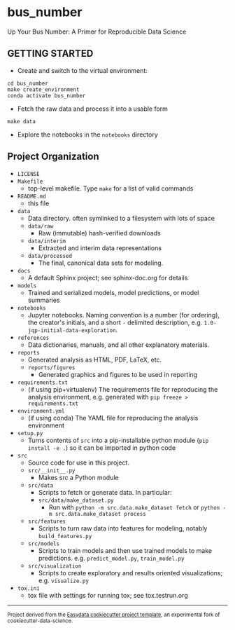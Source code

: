 bus_number
==============================

Up Your Bus Number: A Primer for Reproducible Data Science

GETTING STARTED
---------------

* Create and switch to the  virtual environment:
```
cd bus_number
make create_environment
conda activate bus_number
```
* Fetch the raw data and process it into a usable form
```
make data
```
* Explore the notebooks in the `notebooks` directory

Project Organization
------------
* `LICENSE`
* `Makefile`
    * top-level makefile. Type `make` for a list of valid commands
* `README.md`
    * this file
* `data`
    * Data directory. often symlinked to a filesystem with lots of space
    * `data/raw`
        * Raw (immutable) hash-verified downloads
    * `data/interim`
        * Extracted and interim data representations
    * `data/processed`
        * The final, canonical data sets for modeling.
* `docs`
    * A default Sphinx project; see sphinx-doc.org for details
* `models`
    * Trained and serialized models, model predictions, or model summaries
* `notebooks`
    *  Jupyter notebooks. Naming convention is a number (for ordering),
    the creator's initials, and a short `-` delimited description,
    e.g. `1.0-jqp-initial-data-exploration`.
* `references`
    * Data dictionaries, manuals, and all other explanatory materials.
* `reports`
    * Generated analysis as HTML, PDF, LaTeX, etc.
    * `reports/figures`
        * Generated graphics and figures to be used in reporting
* `requirements.txt`
    * (if using pip+virtualenv) The requirements file for reproducing the
    analysis environment, e.g. generated with `pip freeze > requirements.txt`
* `environment.yml`
    * (if using conda) The YAML file for reproducing the analysis environment
* `setup.py`
    * Turns contents of `src` into a
    pip-installable python module  (`pip install -e .`) so it can be
    imported in python code
* `src`
    * Source code for use in this project.
    * `src/__init__.py`
        * Makes src a Python module
    * `src/data`
        * Scripts to fetch or generate data. In particular:
        * `src/data/make_dataset.py`
            * Run with `python -m src.data.make_dataset fetch`
            or  `python -m src.data.make_dataset process`
    * `src/features`
        * Scripts to turn raw data into features for modeling, notably `build_features.py`
    * `src/models`
        * Scripts to train models and then use trained models to make predictions.
        e.g. `predict_model.py`, `train_model.py`
    * `src/visualization`
        * Scripts to create exploratory and results oriented visualizations; e.g.
        `visualize.py`
* `tox.ini`
    * tox file with settings for running tox; see tox.testrun.org


--------

<p><small>Project derived from the <a target="_blank" href="https://github.com/hackalog/cookiecutter-easydata">Easydata cookiecutter project template</a>, an experimental fork of cookiecutter-data-science.</small></p>
